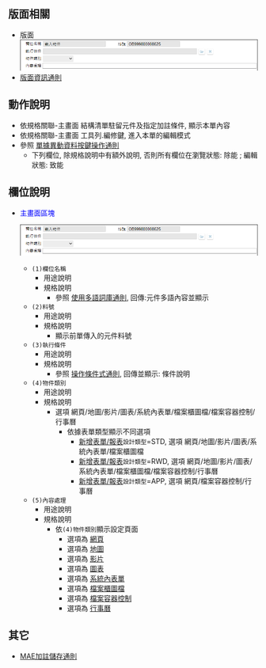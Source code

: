 ## <div id="layout">版面相關</div>
* 版面</br>
    ![pic][image_OADisplayEmbed]
* [版面資訊通則][link_ruleother1]
		
## <div id="form-action">動作說明</div>
* 依規格關聯-主畫面 結構清單駐留元件及指定加註條件, 顯示本單內容
* 依規格關聯-主畫面 工具列.編修鍵, 進入本單的編輯模式
* 參照 [單據異動資料按鍵操作通則][link_rulebutton2]
    * 下列欄位, 除規格說明中有額外說明, 否則所有欄位在瀏覽狀態: 除能 ; 編輯狀態: 致能

## <div id="object-desc">欄位說明</div>
* <p id="fieldbreak1" style="color:blue;">主畫面區塊</p>

    ![pic](attachment/OADisplayEmbed.png)
    * `(1)欄位名稱`
        * 用途說明
        * 規格說明
            * 參照 [使用多語詞庫通則][link_ruledialog2], 回傳:元件多語內容並顯示
    * `(2)料號`
        * 用途說明
        * 規格說明
            * 顯示前單傳入的元件料號
    * `(3)執行條件`
        * 用途說明
        * 規格說明
            * 參照 [操作條件式通則][link_ruledialog1], 回傳並顯示: 條件說明
    * `(4)物件類別`
        * 用途說明
        * 規格說明
            * 選項 網頁/地圖/影片/圖表/系統內表單/檔案櫃圖檔/檔案容器控制/行事曆
                * 依據表單類型顯示不同選項
                    * [新增表單/報表][link_AddFormReport_fieldbreak1]`設計類型`=STD, 選項 網頁/地圖/影片/圖表/系統內表單/檔案櫃圖檔
                    * [新增表單/報表][link_AddFormReport_fieldbreak1]`設計類型`=RWD, 選項 網頁/地圖/影片/圖表/系統內表單/檔案櫃圖檔/檔案容器控制/行事曆
                    * [新增表單/報表][link_AddFormReport_fieldbreak1]`設計類型`=APP, 選項 網頁/檔案容器控制/行事曆
    * `(5)內容處理`
        * 用途說明
        * 規格說明
            * 依`(4)物件類別`顯示設定頁面
                * 選項為 [網頁](WebPage)
                * 選項為 [地圖](Map)
                * 選項為 [影片](Movie)
                * 選項為 [圖表](Chart)
                * 選項為 [系統內表單](InSystemForm)
                * 選項為 [檔案櫃圖檔](FileCabinetImage)
                * 選項為 [檔案容器控制](FileContainerControl)
                * 選項為 [行事曆](Calendar)

## <div id="other-desc">其它</div>
* [MAE加註儲存通則][link_ruleother5]

<!-- 圖片 -->
[image_OADisplayEmbed]:attachment/OADisplayEmbed.png
[image_OADisplayEmbed_block1]:attachment/fieldbreak1_STD.png

<!-- 超連結 -->
[link_ruleother1]:../RulesOther/README#ruleother1 "共用通則_其它/版面資訊通則"
[link_rulebutton2]:../RulesButton/README#rulebutton2 "共用通則_按鍵/單據異動資料按鍵操作通則"
[link_AddFormReport_fieldbreak1]:../AddFormReport/README#fieldbreak1 "新增表單/報表/區塊1"
[link_ruledialog1]:../RulesDialog/README#ruledialog1 "共用通則_開啟單據/操作條件式通則"
[link_ruledialog2]:../RulesDialog/README#ruledialog2 "共用通則_開啟單據/使用多語詞庫通則"
[link_ruleother5]:../RulesOther/README#ruleother5 "共用通則_其它/MAE加註儲存通則"